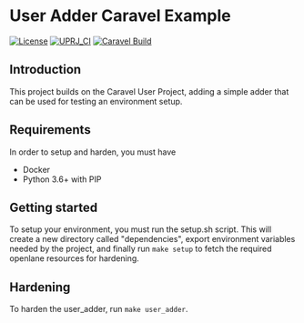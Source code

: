 # User Adder Caravel Example

[![License](https://img.shields.io/badge/License-Apache%202.0-blue.svg)](https://opensource.org/licenses/Apache-2.0) [![UPRJ_CI](https://github.com/efabless/caravel_project_example/actions/workflows/user_project_ci.yml/badge.svg)](https://github.com/efabless/caravel_project_example/actions/workflows/user_project_ci.yml) [![Caravel Build](https://github.com/efabless/caravel_project_example/actions/workflows/caravel_build.yml/badge.svg)](https://github.com/efabless/caravel_project_example/actions/workflows/caravel_build.yml)

<!-- | :exclamation: Important Note            | -->
<!-- |-----------------------------------------| -->

<!-- ## Please fill in your project documentation in this README.md file  -->

<!-- Refer to [README](docs/source/quickstart.rst) for a quick start of how to use caravel_user_project -->

<!-- Refer to [README](docs/source/index.rst) for this sample project documentation.  -->

## Introduction
This project builds on the Caravel User Project, adding a simple adder that can be used for testing an environment setup.

## Requirements
In order to setup and harden, you must have
- Docker
- Python 3.6+ with PIP

## Getting started
To setup your environment, you must run the setup.sh script. This will create a new directory called "dependencies", export environment variables needed by the project, and finally run ``make setup`` to fetch the required openlane resources for hardening.

## Hardening
To harden the user_adder, run ``make user_adder``.
